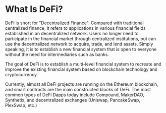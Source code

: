 # What Is DeFi?

DeFi is short for "Decentralized Finance". Compared with traditional centralized finance, it refers to applications in various financial fields established in an decentralized network. Users no longer need to participate in the financial market through centralized institutions, but can use the decentralized network to acquire, trade, and lend assets. Simply speaking, it is to establish a new financial system that is open to everyone without the need for intermediaries such as banks.

The goal of DeFi is to establish a multi-level financial system to recreate and improve the existing financial system based on blockchain technology and cryptocurrency.&#x20;

Currently, almost all DeFi projects are running on the Ethereum blockchain, and smart contracts are the main constructed blocks of DeFi. The most common types of DeFi Dapps today include Compound, MakerDAO, Synthetix, and decentralized exchanges (Uniswap, PancakeSwap, PlexSwap, etc.)
